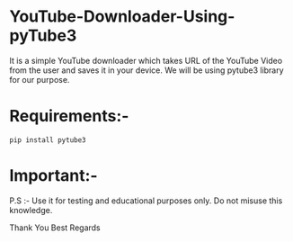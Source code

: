 # YouTube-Downloader-Using-pyTube3

It is a simple YouTube downloader which takes URL of the YouTube Video from the user and saves it in your device.
We will be using pytube3 library for our purpose.

# Requirements:-
```
pip install pytube3
```

# Important:-

P.S :- Use it for testing and educational purposes only. Do not misuse this knowledge.

Thank You
Best Regards
